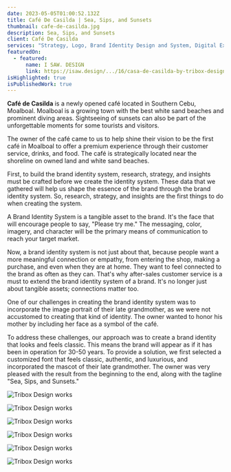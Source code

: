 ```yaml
---
date: 2023-05-05T01:00:52.132Z
title: Café De Casilda | Sea, Sips, and Sunsets
thumbnail: cafe-de-casilda.jpg
description: Sea, Sips, and Sunsets
client: Café De Casilda
services: "Strategy, Logo, Brand Identity Design and System, Digital Experience, "
featuredOn:
  - featured:
      name: I SAW. DESIGN
      link: https://isaw.design/.../16/casa-de-casilda-by-tribox-design/
isHighlighted: true
isPublishedWork: true
---
```

**Café de Casilda** is a newly opened café located in Southern Cebu, Moalboal. Moalboal is a growing town with the best white sand beaches and prominent diving areas. Sightseeing of sunsets can also be part of the unforgettable moments for some tourists and visitors.

The owner of the café came to us to help shine their vision to be the first café in Moalboal to offer a premium experience through their customer service, drinks, and food. The café is strategically located near the shoreline on owned land and white sand beaches. 

First, to build the brand identity system, research, strategy, and insights must be crafted before we create the identity system. These data that we gathered will help us shape the essence of the brand through the brand identity system. So, research, strategy, and insights are the first things to do when creating the system.

A Brand Identity System is a tangible asset to the brand. It's the face that will encourage people to say, "Please try me." The messaging, color, imagery, and character will be the primary means of communication to reach your target market. 

Now, a brand identity system is not just about that, because people want a more meaningful connection or empathy, from entering the shop, making a purchase, and even when they are at home. They want to feel connected to the brand as often as they can. That's why after-sales customer service is a must to extend the brand identity system of a brand. It's no longer just about tangible assets; connections matter too.

One of our challenges in creating the brand identity system was to incorporate the image portrait of their late grandmother, as we were not accustomed to creating that kind of identity. The owner wanted to honor his mother by including her face as a symbol of the café.

To address these challenges, our approach was to create a brand identity that looks and feels classic. This means the brand will appear as if it has been in operation for 30-50 years. To provide a solution, we first selected a customized font that feels classic, authentic, and luxurious, and incorporated the mascot of their late grandmother. The owner was very pleased with the result from the beginning to the end, along with the tagline "Sea, Sips, and Sunsets."

![Tribox Design works](cdc-billboard.jpg)



![Tribox Design works](cdc.jpg)

![Tribox Design works](cdc-chair.jpg)

![Tribox Design works](cdc-instagram-2.jpg)

![Tribox Design works](cdc-polo.jpg)

![Tribox Design works](cdc-id.jpg)

![]()